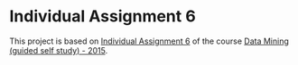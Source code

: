 # Individual Assignment 6

This project is based on [Individual Assignment 6](https://docs.google.com/document/d/1dX-VNoEfuVKwcq_44HwgtdFzzLolj7gpQnimDLNcWYU/edit)
of the course [Data Mining (guided self study) - 2015](https://www.cs.helsinki.fi/en/courses/582634/2015/k/k/1).